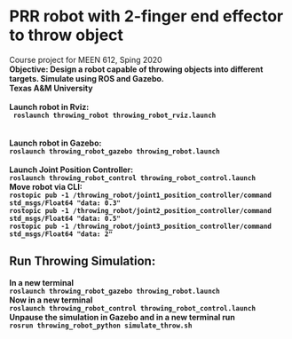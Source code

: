 # PRR robot with 2-finger end effector to throw object
Course project for MEEN 612, Sping 2020
<br>
<b>Objective<b>: Design a robot capable of throwing objects into different targets. Simulate using ROS and Gazebo.
<br>
Texas A&M University
<br><br>
Launch robot in Rviz:<br>
`` roslaunch throwing_robot throwing_robot_rviz.launch``<br>
<br><br>
Launch robot in Gazebo:<br>
``roslaunch throwing_robot_gazebo throwing_robot.launch ``
<br><br>
Launch Joint Position Controller:<br>
``roslaunch throwing_robot_control throwing_robot_control.launch ``
<br>
Move robot via CLI:<br>
``rostopic pub -1 /throwing_robot/joint1_position_controller/command std_msgs/Float64 "data: 0.3"``<br>
``rostopic pub -1 /throwing_robot/joint2_position_controller/command std_msgs/Float64 "data: 0.5"``<br>
``rostopic pub -1 /throwing_robot/joint3_position_controller/command std_msgs/Float64 "data: 2"``<br>

## Run Throwing Simulation:<br>
In a new terminal<br>
``roslaunch throwing_robot_gazebo throwing_robot.launch``<br>
Now in a new terminal <br>
``roslaunch throwing_robot_control throwing_robot_control.launch``<br>
Unpause the simulation in Gazebo and in a new terminal run <br>
``rosrun throwing_robot_python simulate_throw.sh``<br>
